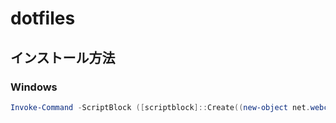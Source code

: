 # dotfiles

## インストール方法

### Windows

```powershell
Invoke-Command -ScriptBlock ([scriptblock]::Create((new-object net.webclient).downloadstring("https://raw.github.com/njfa/dotfiles/main/bin/dotfiles.ps1"))) -ArgumentList "init"
```

